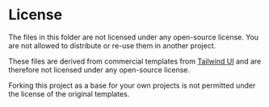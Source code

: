 # License

The files in this folder are not licensed under any open-source license.
You are not allowed to distribute or re-use them in another project.

These files are derived from commercial templates from [Tailwind UI](https://tailwindui.com/) and are therefore not licensed under any open-source license.

Forking this project as a base for your own projects is not permitted under the license of the original templates.
